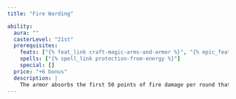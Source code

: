 ```yaml
---
title: "Fire Warding"

ability:
  aura: ""
  casterLevel: "21st"
  prerequisites:
    feats: ["{% feat_link craft-magic-arms-and-armor %}", "{% epic_feat_link craft-epic-magic-arms-and-armor %}"]
    spells: ["{% spell_link protection-from-energy %}"]
    special: []
  price: "+6 bonus"
  description: |
    The armor absorbs the first 50 points of fire damage per round that the wearer would normally take (similar to the {% spell_link resist-energy %} spell).
---
```

